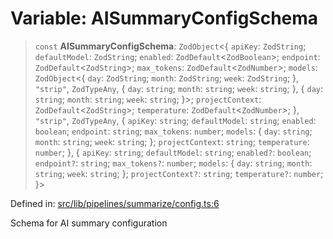 # Variable: AISummaryConfigSchema

> `const` **AISummaryConfigSchema**: `ZodObject`\<\{ `apiKey`: `ZodString`; `defaultModel`: `ZodString`; `enabled`: `ZodDefault`\<`ZodBoolean`\>; `endpoint`: `ZodDefault`\<`ZodString`\>; `max_tokens`: `ZodDefault`\<`ZodNumber`\>; `models`: `ZodObject`\<\{ `day`: `ZodString`; `month`: `ZodString`; `week`: `ZodString`; \}, `"strip"`, `ZodTypeAny`, \{ `day`: `string`; `month`: `string`; `week`: `string`; \}, \{ `day`: `string`; `month`: `string`; `week`: `string`; \}\>; `projectContext`: `ZodDefault`\<`ZodString`\>; `temperature`: `ZodDefault`\<`ZodNumber`\>; \}, `"strip"`, `ZodTypeAny`, \{ `apiKey`: `string`; `defaultModel`: `string`; `enabled`: `boolean`; `endpoint`: `string`; `max_tokens`: `number`; `models`: \{ `day`: `string`; `month`: `string`; `week`: `string`; \}; `projectContext`: `string`; `temperature`: `number`; \}, \{ `apiKey`: `string`; `defaultModel`: `string`; `enabled?`: `boolean`; `endpoint?`: `string`; `max_tokens?`: `number`; `models`: \{ `day`: `string`; `month`: `string`; `week`: `string`; \}; `projectContext?`: `string`; `temperature?`: `number`; \}\>

Defined in: [src/lib/pipelines/summarize/config.ts:6](https://github.com/elizaOS/elizaos.github.io/blob/4810f50019028b92f4f2a0ac31323fd787c7f288/src/lib/pipelines/summarize/config.ts#L6)

Schema for AI summary configuration
